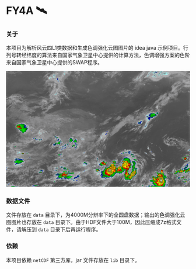 # FY4A 🛰

### 关于

本项目为解析风云四L1类数据和生成色调强化云图图片的 idea java 示例项目。行列号转经纬度的算法来自国家气象卫星中心提供的计算方法，色调增强方案的色阶来自国家气象卫星中心提供的SWAP程序。

![色调增强云图](data/chl12-enhance.png)

### 数据文件
文件存放在 `data` 目录下，为4000M分辨率下的全圆盘数据；输出的色调强化云图图片也存放在 `data` 目录下。由于HDF文件大于100M，因此压缩成7z格式文件，请解压到 `data` 目录下后再运行程序。

### 依赖
本项目依赖 `netCDF` 第三方库，jar 文件存放在 `lib` 目录下。

